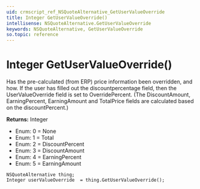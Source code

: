 ```yaml
---
uid: crmscript_ref_NSQuoteAlternative_GetUserValueOverride
title: Integer GetUserValueOverride()
intellisense: NSQuoteAlternative.GetUserValueOverride
keywords: NSQuoteAlternative, GetUserValueOverride
so.topic: reference
---
```


# Integer GetUserValueOverride()

Has the pre-calculated (from ERP) price information been overridden, and how. If the user has filled out the discountpercentage field, then the UserValueOverride field is set to OverridePercent. (The DiscountAmount, EarningPercent, EarningAmount and TotalPrice fields are calculated based on the discountPercent.)

**Returns:** Integer

* Enum: 0 = None
* Enum: 1 = Total
* Enum: 2 = DiscountPercent
* Enum: 3 = DiscountAmount
* Enum: 4 = EarningPercent
* Enum: 5 = EarningAmount

```crmscript
NSQuoteAlternative thing;
Integer userValueOverride  = thing.GetUserValueOverride();
```

